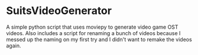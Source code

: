 # SuitsVideoGenerator
A simple python script that uses moviepy to generate video game OST videos. Also includes a script for renaming a bunch of videos because I messed up the naming on my first try and I didn't want to remake the videos again.
